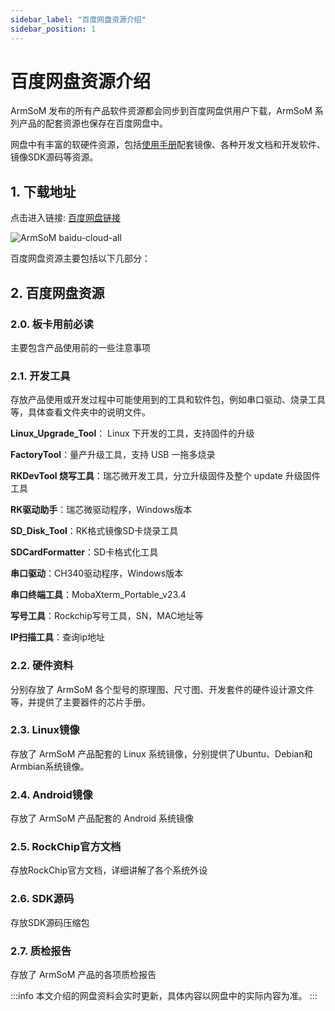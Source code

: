 ```yaml
---
sidebar_label: "百度网盘资源介绍"
sidebar_position: 1
---
```


# 百度网盘资源介绍

ArmSoM 发布的所有产品软件资源都会同步到百度网盘供用户下载，ArmSoM 系列产品的配套资源也保存在百度网盘中。

网盘中有丰富的软硬件资源，包括[使用手册](https://docs.armsom.org/)配套镜像、各种开发文档和开发软件、镜像SDK源码等资源。

## 1. 下载地址

点击进入链接: [百度网盘链接](https://pan.baidu.com/s/1f_YDt4S8Zu5URH1zv_UjIw?pwd=arms)

![ArmSoM baidu-cloud-all](/img/general-tutorial/baidu-cloud-all.png)

百度网盘资源主要包括以下几部分：

## 2. 百度网盘资源
### 2.0. 板卡用前必读

主要包含产品使用前的一些注意事项

### 2.1. 开发工具

存放产品使用或开发过程中可能使用到的工具和软件包，例如串口驱动、烧录工具等，具体查看文件夹中的说明文件。

**Linux_Upgrade_Tool**： Linux 下开发的⼯具，⽀持固件的升级

**FactoryTool**：量产升级⼯具，⽀持 USB ⼀拖多烧录

**RKDevTool 烧写工具**：瑞芯微开发⼯具，分⽴升级固件及整个 update 升级固件⼯具
 
**RK驱动助手**：瑞芯微驱动程序，Windows版本

**SD_Disk_Tool**：RK格式镜像SD卡烧录工具
 
**SDCardFormatter**：SD卡格式化工具
 
**串口驱动**：CH340驱动程序，Windows版本
 
**串口终端工具**：MobaXterm_Portable_v23.4

**写号工具**：Rockchip写号工具，SN，MAC地址等

**IP扫描工具**：查询ip地址

### 2.2. 硬件资料
分别存放了 ArmSoM 各个型号的原理图、尺寸图、开发套件的硬件设计源文件等，并提供了主要器件的芯片手册。

### 2.3. Linux镜像
存放了 ArmSoM 产品配套的 Linux 系统镜像，分别提供了Ubuntu、Debian和Armbian系统镜像。

### 2.4. Android镜像
存放了 ArmSoM 产品配套的 Android 系统镜像

### 2.5. RockChip官方文档
存放RockChip官方文档，详细讲解了各个系统外设

### 2.6. SDK源码
存放SDK源码压缩包

### 2.7. 质检报告
存放了 ArmSoM 产品的各项质检报告

:::info
本文介绍的网盘资料会实时更新，具体内容以网盘中的实际内容为准。
:::
